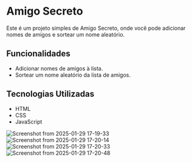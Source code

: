 # Amigo Secreto

Este é um projeto simples de Amigo Secreto, onde você pode adicionar nomes de amigos e sortear um nome aleatório.

## Funcionalidades

- Adicionar nomes de amigos à lista.
- Sortear um nome aleatório da lista de amigos.

## Tecnologias Utilizadas

- HTML
- CSS
- JavaScript

![Screenshot from 2025-01-29 17-19-33](https://github.com/user-attachments/assets/92feb736-a053-49c4-95e8-58c20a290896)
![Screenshot from 2025-01-29 17-20-14](https://github.com/user-attachments/assets/347a84c0-2113-40b1-ad93-4335ce1ccbab)
![Screenshot from 2025-01-29 17-20-33](https://github.com/user-attachments/assets/594f0b8a-0266-4ece-a45d-c1eb6fd2dd65)
![Screenshot from 2025-01-29 17-20-48](https://github.com/user-attachments/assets/3381a459-d733-478d-b9fa-c3f2166551af)
